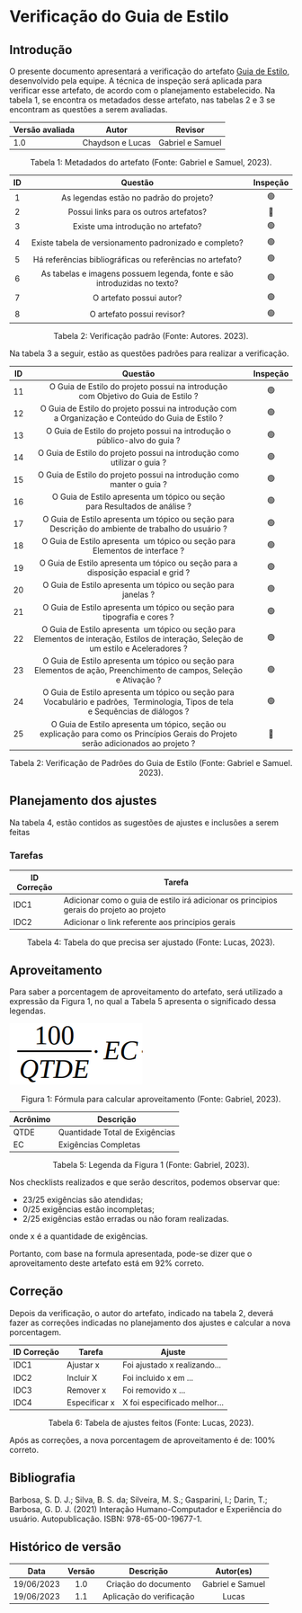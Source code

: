 # Verificação do Guia de Estilo

## Introdução

O presente documento apresentará a verificação do artefato [Guia de Estilo](../../analise-de-requisitos/guiaDeEstilo.md), desenvolvido pela equipe. A técnica de inspeção será aplicada para verificar esse artefato, de acordo com o planejamento estabelecido. Na tabela 1, se encontra os metadados desse artefato, nas tabelas 2 e 3 se encontram as questões a serem avaliadas.

<center>

| Versão avaliada | Autor            | Revisor          |
| ---------------- | ---------------- | ---------------- |
| 1.0              | Chaydson e Lucas | Gabriel e Samuel |

<div style="text-align: center">
<p> Tabela 1: Metadados do artefato (Fonte: Gabriel e Samuel, 2023). </p>
</div>

</center>

| ID |                                 Questão                                 | Inspeção |
| :-: | :-----------------------------------------------------------------------: | :--------: |
| 1 |                 As legendas estão no padrão do projeto?                 |     🟢     |
| 2 |                  Possui links para os outros artefatos?                  |     🔴     |
| 3 |                   Existe uma introdução no artefato?                   |     🟢     |
| 4 |          Existe tabela de versionamento padronizado e completo?          |     🟢     |
| 5 |      Há referências bibliográficas ou referências no artefato?      |     🟢     |
| 6 | As tabelas e imagens possuem legenda, fonte e são introduzidas no texto? |     🟢     |
| 7 |                         O artefato possui autor?                         |     🟢     |
| 8 |                        O artefato possui revisor?                        |     🟢     |

<div style="text-align: center">
    <p> Tabela 2: Verificação padrão (Fonte: Autores. 2023).</p>
</div>

Na tabela 3 a seguir, estão as questões padrões para realizar a verificação.

| ID |                                                                      Questão                                                                      | Inspeção |
| :-: | :-------------------------------------------------------------------------------------------------------------------------------------------------: | :--------: |
| 11 |                                O Guia de Estilo do projeto possui na introdução com Objetivo do Guia de Estilo ?                                |     🟢     |
| 12 |                      O Guia de Estilo do projeto possui na introdução com a Organização e Conteúdo do Guia de Estilo ?                      |     🟢     |
| 13 |                                    O Guia de Estilo do projeto possui na introdução o público-alvo do guia ?                                    |     🟢     |
| 14 |                                     O Guia de Estilo do projeto possui na introdução como utilizar o guia ?                                     |     🟢     |
| 15 |                                     O Guia de Estilo do projeto possui na introdução como manter o guia ?                                     |     🟢     |
| 16 |                                  O Guia de Estilo apresenta um tópico ou seção para Resultados de análise ?                                  |     🟢     |
| 17 |                      O Guia de Estilo apresenta um tópico ou seção para Descrição do ambiente de trabalho do usuário ?                      |     🟢     |
| 18 |                                  O Guia de Estilo apresenta  um tópico ou seção para Elementos de interface ?                                  |     🟢     |
| 19 |                               O Guia de Estilo apresenta um tópico ou seção para a disposição espacial e grid ?                               |     🟢     |
| 20 |                                          O Guia de Estilo apresenta um tópico ou seção para janelas ?                                          |     🟢     |
| 21 |                                     O Guia de Estilo apresenta um tópico ou seção para tipografia e cores ?                                     |     🟢     |
| 22 | O Guia de Estilo apresenta  um tópico ou seção para Elementos de interação, Estilos de interação, Seleção de um estilo e Aceleradores ? |     🟢     |
| 23 |           O Guia de Estilo apresenta um tópico ou seção para Elementos de ação, Preenchimento de campos, Seleção e Ativação ?           |     🟢     |
| 24 |    O Guia de Estilo apresenta um tópico ou seção para Vocabulário e padrões,  Terminologia, Tipos de tela e Sequências de diálogos ?    |     🟢     |
| 25 |     O Guia de Estilo apresenta um tópico, seção ou explicação para como os Princípios Gerais do Projeto serão adicionados ao projeto ?     |     🔴     |

<div style="text-align: center">
    <p> Tabela 2: Verificação de Padrões do Guia de Estilo (Fonte: Gabriel e Samuel. 2023).</p>
</div>

## Planejamento dos ajustes

Na tabela 4, estão contidos as sugestões de ajustes e inclusões a serem feitas

### Tarefas

| ID Correção | Tarefa                                                                                    |
| ------------- | ----------------------------------------------------------------------------------------- |
| IDC1          | Adicionar como o guia de estilo irá adicionar os principios gerais do projeto ao projeto |
| IDC2          | Adicionar o link referente aos principios gerais                                          |

<div style="text-align: center">
<p> Tabela 4: Tabela do que precisa ser ajustado (Fonte: Lucas, 2023). </p>
</div>

## Aproveitamento

Para saber a porcentagem de aproveitamento do artefato, será utilizado a expressão da Figura 1, no qual a Tabela 5 apresenta o significado dessa legendas.

<img src="../../../images/formulaCalculoAproveitamento.png"  alt="legenda da fórmula da figura 1"/>
<div style="text-align: center">

<p> Figura 1: Fórmula para calcular aproveitamento (Fonte: Gabriel, 2023). </p>
</div>

| Acrônimo | Descrição                     |
| --------- | ------------------------------- |
| QTDE      | Quantidade Total de Exigências |
| EC        | Exigências Completas           |

<div style="text-align: center">
<p> Tabela 5: Legenda da Figura 1 (Fonte: Gabriel, 2023). </p>
</div>

Nos checklists realizados e que serão descritos, podemos observar que:

- 23/25 exigências são atendidas;
- 0/25 exigências estão incompletas;
- 2/25 exigências estão erradas ou não foram realizadas.

onde x é a quantidade de exigências.

Portanto, com base na formula apresentada, pode-se dizer que o aproveitamento deste artefato está em 92% correto.

## Correção

Depois da verificação, o autor do artefato, indicado na tabela 2, deverá fazer as correções indicadas no planejamento dos ajustes e calcular a nova porcentagem.

| ID Correção | Tarefa         | Ajuste                        |
| ------------- | -------------- | ----------------------------- |
| IDC1          | Ajustar x      | Foi ajustado x realizando...  |
| IDC2          | Incluir X      | Foi incluido x em ...         |
| IDC3          | Remover x      | Foi removido x ...            |
| IDC4          | Especificar x | X foi especificado melhor... |

<div style="text-align: center">
<p> Tabela 6: Tabela de ajustes feitos (Fonte: Lucas, 2023). </p>
</div>

Após as correções, a nova porcentagem de aproveitamento é de: 100% correto.

## Bibliografia

Barbosa, S. D. J.; Silva, B. S. da; Silveira, M. S.; Gasparini, I.; Darin, T.; Barbosa, G. D. J. (2021) Interação Humano-Computador e Experiência do usuário. Autopublicação. ISBN: 978-65-00-19677-1.

## Histórico de versão

|    Data    | Versão |         Descrição         |     Autor(es)     |
| :--------: | :-----: | :--------------------------: | :---------------: |
| 19/06/2023 |   1.0   |    Criação do documento    | Gabriel e Samuel |
| 19/06/2023 |   1.1   | Aplicação do verificação |       Lucas       |
